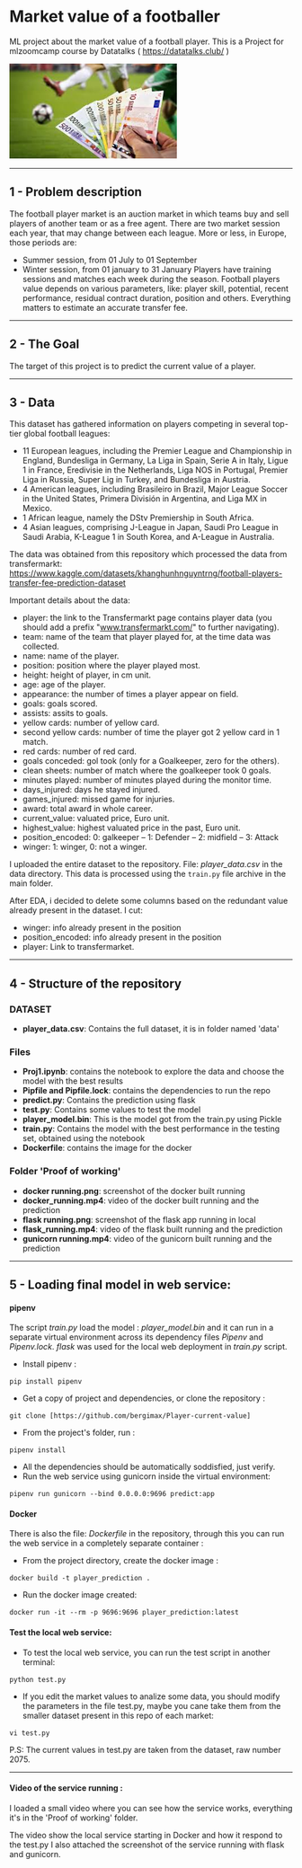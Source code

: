 # Market value of a footballer
ML project about the market value of a football player. This is a Project for mlzoomcamp course by Datatalks ( https://datatalks.club/ )

![](images.jpg)

---

## 1 - Problem description

The football player market is an auction market in which teams buy and sell players of another team or as a free agent. 
There are two market session each year, that may change between each league. More or less, in Europe, those periods are: 
- Summer session, from 01 July to 01 September
- Winter session, from 01 january to 31 January
Players have training sessions and matches each week during the season.
Football players value depends on various parameters, like: player skill, potential, recent performance, residual contract duration, position and others. Everything matters to estimate an accurate transfer fee.

---
## 2 - The Goal

The target of this project is to predict the current value of a player.

--- 

## 3 - Data

This dataset has gathered information on players competing in several top-tier global football leagues:
- 11 European leagues, including the Premier League and Championship in England, Bundesliga in Germany, La Liga in Spain, Serie A in Italy, Ligue 1 in France, Eredivisie in the Netherlands, Liga NOS in Portugal, Premier Liga in Russia, Super Lig in Turkey, and Bundesliga in Austria.
- 4 American leagues, including Brasileiro in Brazil, Major League Soccer in the United States, Primera División in Argentina, and Liga MX in Mexico.
- 1 African league, namely the DStv Premiership in South Africa.
- 4 Asian leagues, comprising J-League in Japan, Saudi Pro League in Saudi Arabia, K-League 1 in South Korea, and A-League in Australia.

The data was obtained from this repository which processed the data from transfermarkt: https://www.kaggle.com/datasets/khanghunhnguyntrng/football-players-transfer-fee-prediction-dataset

Important details about the data:
- player: the link to the Transfermarkt page contains player data (you should add a prefix "www.transfermarkt.com/" to further navigating).
- team: name of the team that player played for, at the time data was collected.
- name: name of the player.
- position: position where the player played most.
- height: height of player, in cm unit.
- age: age of the player.
- appearance: the number of times a player appear on field.
- goals: goals scored.
- assists: assits to goals.
- yellow cards: number of yellow card.
- second yellow cards: number of time the player got 2 yellow card in 1 match.
- red cards: number of red card.
- goals conceded: gol took (only for a Goalkeeper, zero for the others).
- clean sheets: number of match where the goalkeeper took 0 goals.
- minutes played: number of minutes played during the monitor time.
- days_injured: days he stayed injured.
- games_injured: missed game for injuries.
- award: total awarđ in whole career.
- current_value: valuated price, Euro unit.
- highest_value: highest valuated price in the past, Euro unit.
- position_encoded: 0: galkeeper – 1: Defender – 2: midfield – 3: Attack
- winger: 1: winger, 0: not a winger.

I uploaded the entire dataset to the repository. File: *player_data.csv* in the data directory.
This data is processed using the ``train.py`` file archive in the main folder.

After EDA, i decided to delete some columns based on the redundant value already present in the dataset. I cut:
- winger: info already present in the position
- position_encoded: info already present in the position
- player: Link to transfermarket. 

---

## 4 - Structure of the repository

### DATASET
- **player_data.csv**: Contains the full dataset, it is in folder named 'data'

### Files
- **Proj1.ipynb**: contains the notebook to explore the data and choose the model with the best results
- **Pipfile and Pipfile.lock**: contains the dependencies to run the repo
- **predict.py**: Contains the prediction using flask
- **test.py**: Contains some values to test the model
- **player_model.bin**: This is the model got from the train.py using Pickle
- **train.py**: Contains the model with the best performance in the testing set, obtained using the notebook
- **Dockerfile**: contains the image for the docker

### Folder '**Proof of working**'
- **docker running.png**: screenshot of the docker built running
- **docker_running.mp4**: video of the docker built running and the prediction
- **flask running.png**: screenshot of the flask app running in local
- **flask_running.mp4**: video of the flask built running and the prediction
- **gunicorn running.mp4**: video of the gunicorn built running and the prediction

---
## 5 - Loading final model in web service:

#### pipenv 

The script *train.py* load the model : *player_model.bin* and it can run in a separate virtual environment across its dependency files *Pipenv* and *Pipenv.lock*.
*flask* was used for the local web deployment in *train.py* script.

- Install pipenv :
```
pip install pipenv
```
- Get a copy of project and dependencies, or clone the repository :
```
git clone [https://github.com/bergimax/Player-current-value]
```
- From the project's folder, run :
``` 
pipenv install
```
- All the dependencies should be automatically soddisfied, just verify.
- Run the web service using gunicorn inside the virtual environment:
```
pipenv run gunicorn --bind 0.0.0.0:9696 predict:app
```

#### Docker
There is also the file: *Dockerfile* in the repository, through this you can run the web service in a completely separate container :
- From the project directory, create the docker image :
```
docker build -t player_prediction .
```
- Run the docker image created:
```
docker run -it --rm -p 9696:9696 player_prediction:latest
```

#### Test the local web service:

- To test the local web service, you can run the test script in another terminal:
```
python test.py
```
- If you edit the market values to analize some data, you should modify the parameters in the file test.py, maybe you cane take them from the smaller dataset present in this repo of each market:
```
vi test.py
```
P.S: The current values in test.py are taken from the dataset, raw number 2075.

---

#### Video of the service running :
I loaded a small video where you can see how the service works, everything it's in the 'Proof of working' folder.

The video show the local service starting in Docker and how it respond to the test.py
I also attached the screenshot of the service running with flask and gunicorn.
